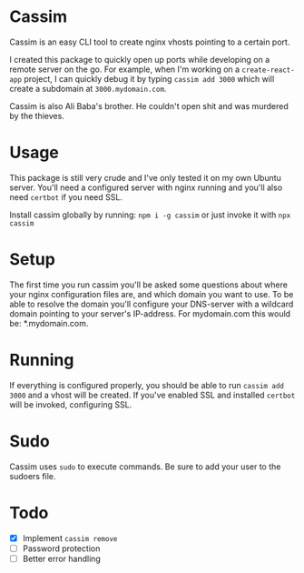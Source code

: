 # Cassim

Cassim is an easy CLI tool to create nginx vhosts pointing to a certain port.

I created this package to quickly open up ports while developing on a remote server on the go. For example, when I'm working on a `create-react-app` project, I can quickly debug it by typing `cassim add 3000` which will create a subdomain at `3000.mydomain.com`.

Cassim is also Ali Baba's brother. He couldn't open shit and was murdered by the thieves.

# Usage

This package is still very crude and I've only tested it on my own Ubuntu server. You'll need a configured server with nginx running and you'll also need `certbot` if you need SSL.

Install cassim globally by running: `npm i -g cassim` or just invoke it with `npx cassim`

# Setup

The first time you run cassim you'll be asked some questions about where your nginx configuration files are, and which domain you want to use. To be able to resolve the domain you'll configure your DNS-server with a wildcard domain pointing to your server's IP-address. For mydomain.com this would be: \*.mydomain.com.

# Running

If everything is configured properly, you should be able to run `cassim add 3000` and a vhost will be created. If you've enabled SSL and installed `certbot` will be invoked, configuring SSL.

# Sudo

Cassim uses `sudo` to execute commands. Be sure to add your user to the sudoers file.

# Todo

- [X] Implement `cassim remove`
- [ ] Password protection
- [ ] Better error handling

